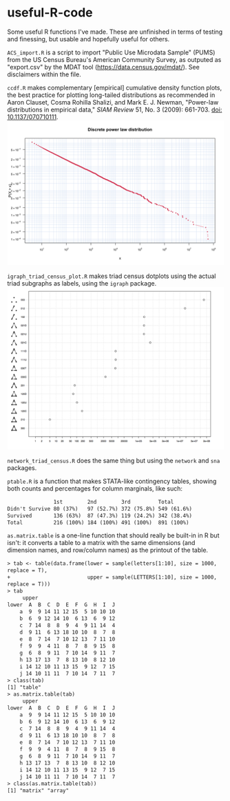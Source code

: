 # useful-R-code
Some useful R functions I've made. These are unfinished in terms of testing and finessing, but usable and hopefully useful for others. 

`ACS_import.R` is a script to import "Public Use Microdata Sample" (PUMS) from the US Census Bureau's American Community Survey, as outputed as "export.csv" by the MDAT tool (https://data.census.gov/mdat/). See disclaimers within the file. 

`ccdf.R` makes complementary [empirical] cumulative density function plots, the best practice for plotting long-tailed distributions as recommended in Aaron Clauset, Cosma Rohilla Shalizi, and Mark E. J. Newman, "Power-law distributions in empirical data," _SIAM Review_ 51, No. 3 (2009): 661-703. [doi: 10.1137/070710111](https://dx.doi.org/10.1137/070710111).
![ccdf](https://raw.githubusercontent.com/momin-malik/useful-R-code/master/ccdf_example.png)

`igraph_triad_census_plot.R` makes triad census dotplots using the actual triad subgraphs as labels, using the `igraph` package. 
![igraph_triad_census_plot](https://raw.githubusercontent.com/momin-malik/useful-R-code/master/igraph_triad_census_plot_example2.png)

`network_triad_census.R` does the same thing but using the `network` and `sna` packages. 

`ptable.R` is a function that makes STATA-like contingency tables, showing both counts and percentages for column marginals, like such:

```
               1st        2nd        3rd         Total      
Didn't Survive 80 (37%)   97 (52.7%) 372 (75.8%) 549 (61.6%)
Survived       136 (63%)  87 (47.3%) 119 (24.2%) 342 (38.4%)
Total          216 (100%) 184 (100%) 491 (100%)  891 (100%)
```


`as.matrix.table` is a one-line function that should really be built-in in R but isn't: it converts a table to a matrix with the same dimensions (and dimension names, and row/column names) as the printout of the table. 
```
> tab <- table(data.frame(lower = sample(letters[1:10], size = 1000, replace = T),
+                         upper = sample(LETTERS[1:10], size = 1000, replace = T)))
> tab
     upper
lower  A  B  C  D  E  F  G  H  I  J
    a  9  9 14 11 12 15  5 10 10 10
    b  6  9 12 14 10  6 13  6  9 12
    c  7 14  8  8  9  4  9 11 14  4
    d  9 11  6 13 18 10 10  8  7  8
    e  8  7 14  7 10 12 13  7 11 10
    f  9  9  4 11  8  7  8  9 15  8
    g  6  8  9 11  7 10 14  9 11  7
    h 13 17 13  7  8 13 10  8 12 10
    i 14 12 10 11 13 15  9 12  7 15
    j 14 10 11 11  7 10 14  7 11  7
> class(tab)
[1] "table"
> as.matrix.table(tab)
     upper
lower  A  B  C  D  E  F  G  H  I  J
    a  9  9 14 11 12 15  5 10 10 10
    b  6  9 12 14 10  6 13  6  9 12
    c  7 14  8  8  9  4  9 11 14  4
    d  9 11  6 13 18 10 10  8  7  8
    e  8  7 14  7 10 12 13  7 11 10
    f  9  9  4 11  8  7  8  9 15  8
    g  6  8  9 11  7 10 14  9 11  7
    h 13 17 13  7  8 13 10  8 12 10
    i 14 12 10 11 13 15  9 12  7 15
    j 14 10 11 11  7 10 14  7 11  7
> class(as.matrix.table(tab))
[1] "matrix" "array"
```
